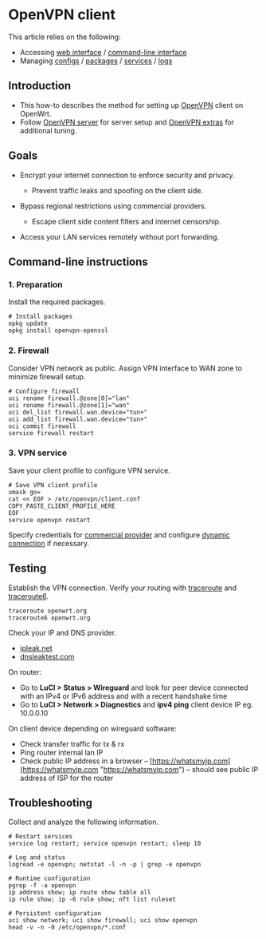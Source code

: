 # OpenVPN client

This article relies on the following:

- Accessing [web interface](/docs/guide-quick-start/walkthrough_login "docs:guide-quick-start:walkthrough_login") / [command-line interface](/docs/guide-quick-start/sshadministration "docs:guide-quick-start:sshadministration")
- Managing [configs](/docs/guide-user/base-system/uci "docs:guide-user:base-system:uci") / [packages](/docs/guide-user/additional-software/managing_packages "docs:guide-user:additional-software:managing_packages") / [services](/docs/guide-user/base-system/managing_services "docs:guide-user:base-system:managing_services") / [logs](/docs/guide-user/base-system/log.essentials "docs:guide-user:base-system:log.essentials")

## Introduction

- This how-to describes the method for setting up [OpenVPN](https://en.wikipedia.org/wiki/OpenVPN "https://en.wikipedia.org/wiki/OpenVPN") client on OpenWrt.
- Follow [OpenVPN server](/docs/guide-user/services/vpn/openvpn/server "docs:guide-user:services:vpn:openvpn:server") for server setup and [OpenVPN extras](/docs/guide-user/services/vpn/openvpn/extras "docs:guide-user:services:vpn:openvpn:extras") for additional tuning.

## Goals

- Encrypt your internet connection to enforce security and privacy.
  
  - Prevent traffic leaks and spoofing on the client side.
- Bypass regional restrictions using commercial providers.
  
  - Escape client side content filters and internet censorship.
- Access your LAN services remotely without port forwarding.

## Command-line instructions

### 1. Preparation

Install the required packages.

```
# Install packages
opkg update
opkg install openvpn-openssl
```

### 2. Firewall

Consider VPN network as public. Assign VPN interface to WAN zone to minimize firewall setup.

```
# Configure firewall
uci rename firewall.@zone[0]="lan"
uci rename firewall.@zone[1]="wan"
uci del_list firewall.wan.device="tun+"
uci add_list firewall.wan.device="tun+"
uci commit firewall
service firewall restart
```

### 3. VPN service

Save your client profile to configure VPN service.

```
# Save VPN client profile
umask go=
cat << EOF > /etc/openvpn/client.conf
COPY_PASTE_CLIENT_PROFILE_HERE
EOF
service openvpn restart
```

Specify credentials for [commercial provider](/docs/guide-user/services/vpn/openvpn/extras#commercial_provider "docs:guide-user:services:vpn:openvpn:extras") and configure [dynamic connection](/docs/guide-user/services/vpn/openvpn/extras#dynamic_connection "docs:guide-user:services:vpn:openvpn:extras") if necessary.

## Testing

Establish the VPN connection. Verify your routing with [traceroute](http://man.cx/traceroute%288%29 "http://man.cx/traceroute%288%29") and [traceroute6](http://man.cx/traceroute6%288%29 "http://man.cx/traceroute6%288%29").

```
traceroute openwrt.org
traceroute6 openwrt.org
```

Check your IP and DNS provider.

- [ipleak.net](https://ipleak.net/ "https://ipleak.net/")
- [dnsleaktest.com](https://www.dnsleaktest.com/ "https://www.dnsleaktest.com/")

On router:

- Go to **LuCI &gt; Status &gt; Wireguard** and look for peer device connected with an IPv4 or IPv6 address and with a recent handshake time
- Go to **LuCI &gt; Network &gt; Diagnostics** and **ipv4 ping** client device IP eg. 10.0.0.10

On client device depending on wireguard software:

- Check transfer traffic for tx &amp; rx
- Ping router internal lan IP
- Check public IP address in a browser – [https://whatsmyip.com](https://whatsmyip.com "https://whatsmyip.com") – should see public IP address of ISP for the router

## Troubleshooting

Collect and analyze the following information.

```
# Restart services
service log restart; service openvpn restart; sleep 10
 
# Log and status
logread -e openvpn; netstat -l -n -p | grep -e openvpn
 
# Runtime configuration
pgrep -f -a openvpn
ip address show; ip route show table all
ip rule show; ip -6 rule show; nft list ruleset
 
# Persistent configuration
uci show network; uci show firewall; uci show openvpn
head -v -n -0 /etc/openvpn/*.conf
```
